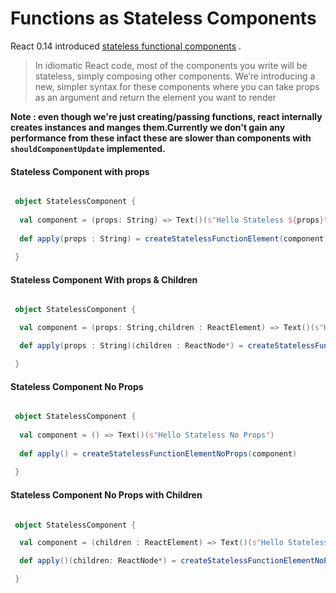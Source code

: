 # Functions as Stateless Components

React 0.14 introduced [stateless functional components](https://facebook.github.io/react/blog/2015/10/07/react-v0.14.html#stateless-functional-components) .

>In idiomatic React code, most of the components you write will be stateless, simply composing other components. We’re introducing a new, simpler syntax for these components where you can take props as an argument and return the element you want to render


**Note : even though we're just creating/passing functions, react internally creates instances and manges them.Currently we don't gain any performance from these infact these are slower than components with `shouldComponentUpdate` implemented.**


#### Stateless Component with props

```scala

 object StatelessComponent {
  
  val component = (props: String) => Text()(s"Hello Stateless ${props}")
 
  def apply(props : String) = createStatelessFunctionElement(component,props)
  
 }

```

#### Stateless Component With props & Children

```scala

 object StatelessComponent {

  val component = (props: String,children : ReactElement) => Text()(s"Hello Stateless ${props}",children)

  def apply(props : String)(children : ReactNode*) = createStatelessFunctionElementWithChildren(component,props)(children: _*)

 }

```


#### Stateless Component No Props

```scala

 object StatelessComponent {
  
  val component = () => Text()(s"Hello Stateless No Props")
 
  def apply() = createStatelessFunctionElementNoProps(component)
  
 }

```


#### Stateless Component No Props with Children

```scala

 object StatelessComponent {

  val component = (children : ReactElement) => Text()(s"Hello Stateless No Props",children)

  def apply()(children: ReactNode*) = createStatelessFunctionElementNoPropsWithChildren(component)(children: _*)

 }

```